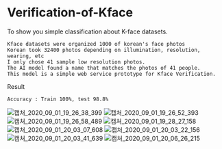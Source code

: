 # Verification-of-Kface
To show you simple classification about K-face datasets.
```
Kface datasets were organized 1000 of korean's face photos
Korean took 32400 photos depending on illumination, resolution, wearing, etc
I only chose 41 sample low resolution photos.
The AI model found a name that matches the photos of 41 people. 
This model is a simple web service prototype for Kface Verification.
```
Result
```
Accuracy : Train 100%, test 98.8%
```
![캡처_2020_09_01_19_26_38_399](https://user-images.githubusercontent.com/70565376/91842456-11b87080-ec8f-11ea-9c66-abbf410d7706.png)
![캡처_2020_09_01_19_26_52_393](https://user-images.githubusercontent.com/70565376/91842460-12510700-ec8f-11ea-8076-317004f5008e.png)
![캡처_2020_09_01_19_26_58_489](https://user-images.githubusercontent.com/70565376/91842461-12e99d80-ec8f-11ea-9115-54e821af640f.png)
![캡처_2020_09_01_19_28_27_158](https://user-images.githubusercontent.com/70565376/91842463-12e99d80-ec8f-11ea-86a6-1e31e1f25dbb.png)
![캡처_2020_09_01_20_03_07_608](https://user-images.githubusercontent.com/70565376/91842465-13823400-ec8f-11ea-80cc-c95ad5c98bd7.png)
![캡처_2020_09_01_20_03_22_156](https://user-images.githubusercontent.com/70565376/91842466-13823400-ec8f-11ea-938f-6214a9ec36a7.png)
![캡처_2020_09_01_20_03_41_639](https://user-images.githubusercontent.com/70565376/91842467-141aca80-ec8f-11ea-9be8-f9a3309640ce.png)
![캡처_2020_09_01_20_06_26_215](https://user-images.githubusercontent.com/70565376/91842468-141aca80-ec8f-11ea-9406-9bcc2811d8df.png)



